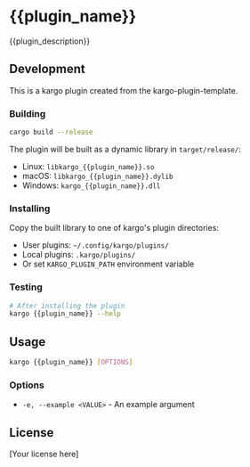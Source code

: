 # {{plugin_name}}

{{plugin_description}}

## Development

This is a kargo plugin created from the kargo-plugin-template.

### Building

```bash
cargo build --release
```

The plugin will be built as a dynamic library in `target/release/`:
- Linux: `libkargo_{{plugin_name}}.so`
- macOS: `libkargo_{{plugin_name}}.dylib`
- Windows: `kargo_{{plugin_name}}.dll`

### Installing

Copy the built library to one of kargo's plugin directories:
- User plugins: `~/.config/kargo/plugins/`
- Local plugins: `.kargo/plugins/`
- Or set `KARGO_PLUGIN_PATH` environment variable

### Testing

```bash
# After installing the plugin
kargo {{plugin_name}} --help
```

## Usage

```bash
kargo {{plugin_name}} [OPTIONS]
```

### Options

- `-e, --example <VALUE>` - An example argument

## License

[Your license here]